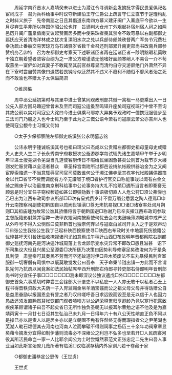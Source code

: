 <!-- { "loadSidebar": true } -->
　　周延字南乔吉水人嘉靖癸未以进士为潜江令寻调新会发摘抚字得民畏爱俱祀名宦祠戊子　召为兵科给事中时议夺新建伯王守仁爵公上疏言守仁立直节于逆瑾构乱之时紏义旅于　先帝南廵之日且其倡道东南四方慕义建牙闽广入寨底平今欲以一生月尽弃生平非所以存国体昭公论也忤　旨谪判大仓州丁外艰起补宿州宿人祠之如两邑历升闽广藩臬值南交议起赞画居多而中使采珠者畏其禁令不敢苛暴以右副都御史廵抚应天首清海洋林成之扰次复溧阳水次之兑以兵部侍郎兼秩督两广军务节冗费杜幸功疏止番舶交易罢琼万乌石诸驿岁省数千金召还刑部累升南吏部尚书改南兵部参赞机务乙卯特　召为左都御史考察天下述职诸臣者再在廷诸臣者一陟明黜瑕私莫敢干独立朝着望者敛容台纲为之一肃公方峻谨洁无他嗜好面颜寒峭人不易合一介不苟取燕坐一室俨如对宾妻子不敢辄至其前官益尊显而清约自守交游屏绝门外萧然不异在下寮时尝自赞其像曰退然若畏钝兮似迂然其不违义不趋利不随俗不靡风者殆之死而不敢渝也卒赠太子太保谥简肃 

　　○维风稨 

　　周中丞公延初第时与其里中进士曾某同观政刑部共僦一寓租一马更乘出入一日公先入部方回马趣迎曾曾未及至而司寇公适蚤至鸣铎升座矣司寇视班行中曾不至询其故公前以实对司寇公大诧曰今进士俱乘马耶亦大异矣予观政时一僮携冠服徒步至三法司门乃服之入也今士风乃至于此为之三慨公语今萧右司寇廪云萧公亦吉州人也　使司寇公覩今士习慨又何如 

　　○太子少保都察院左都御史临溪张公永明墓志铭 

　　公讳永明字锺诚临溪其号也祖曰瑺父曰杰咸以公贵赠左都御史祖母童母史咸赠夫人史夫人生二子长永秀南宁府教授次公蚤游郡学每试辄先诸生嘉靖甲午举于乡明年举进士授芜湖令芜湖当孔道使客厨传日不睱给民坐困惫甚矣公则首为裁节岁大祲则发贮赈贷藉以全活者甚众　章圣梓宫南祔所过郡邑设绮纨帐殿供器冶金为之又阉宦厚索赂遗一不当意辄辱官司官司莫敢谁何公于濒江佛寺垩其栋宇代帐殿餙供器箔金以代□省节不赀而调度有方卒无讙呶于境□者护行官交口称能事竣以闻有白金文绮之赐庚子以治最推南京刑科给事中公论事务持大礼不拾琐□遇所当言者即謇謇无顾忌是时分宜任子窃权秽迹如甚公即弹劾数十事语极切直人人危公狩□须公弗惮也乙巳出为江西布政司参议所部□□次有呈式费岁计不啻万缗公悉罢之陶人德焉□申升云南按察司副使初黔国自以勋阀世镇滇□尊无未抗易视□□诸□诸寮率处谒月朔则□其祖庙踵为故常公谯其骄僭将言于朝黔国避□称谢乃巳辛亥擢江西布政司参政主督版籍影射兼并宿弊一洗甲亥擢河南按察使何忧去会岛夷鼓噪薄湖城城中戒严民从外呼号不得入公恻然曰莫非黔首也独奈何弃以与寇亟白监司开关入之于是欢声动□曰张公生我张公生我丁巳起补陜西按察使寻□陜西右布政时关中地震死伤狼籍公忧惶甚吁天引咎抚恤收掩视诸司尤如意焉戊午稍迁山西□布政明年晋都察院右副都御史廵抚河南先是河决逼汴城周藩上言龙卵示变水灾异常不即改□患且滋甚　诏下所司集议大役且兴属公至源委□决所繇乃决策曰因势利导修塞足矣改浚何为于是条具利便　肃皇帝可其奏民不劳而河卒还故道时伊□典木英废法不车丸暴侵民利宫室服御一切奢僭有司惧中以旤莫敢觉发公曰吾奉　天子命秉节钺出镇一方此而不言谓执宪何乃抗疏以闻竟案如法民始帖席辛西升刑部右侍郎寻转吏部右侍郎明年晋刑部尚书时分宜任子事□□□□□□□测未即深议公独议遣戊□外□□□□□□□□左都御史首条六事悉切时弊尝三会铨部大计羣吏不以私庇一人人亦无敢干以私者乙丑上程书得晋秩资政大夫荫一子入冑监赐金帛羊酒宝镪而公之祖父母父母并得诰赠公自是益思奋励以报国恩会有訾之者乃叹曰嗟呼吾日求远毁而毁至是无以信于人也因力恳放还须发直黝然耳帐饮都门观者啧啧方以公辞荣释累归享遐龄乃竟以寒行犯露致疾疾革顾谓诸子曰吾不起矣省巳无所怍独负圣朝无以报耳尔曹勉之语不他及是为嘉靖丙寅十一月廿七日讵其生弘治己未九月一日得年六十有八公天性峭直正色不阿以是操巳亦以是责人以是居乡亦以是立朝固不免有忤然终无得而瑕指者公之尹芜湖也芜湖人勒石颂德其去河南也河南人泣而攀辕不得则祠事之扬历三十余年功阀章章显矣藉令摘发分宜得如制伊藩则流毒必不深飨公之利岂不弘多也至若开□人民疏寝河役其所活民命岂一家一人比耶余闻公为士时尝慨然慕范文正张忠定二先生曰吾人事业当如此斯言殆庶几哉所著有临溪□议临溪存稿内外家训凡若干卷藏于家 

　　○都御史潘恭定公恩传（王世贞） 

　　王世贞 
